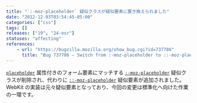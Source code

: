 ```yaml
---
title: "`:-moz-placeholder` 疑似クラスが疑似要素に置き換えられました"
date: "2012-12-03T03:54:45-05:00"
categories: ["css"]
tags: []
releases: ["19", "24-esr"]
statuses: "affecting"
references:
    - url: "https://bugzilla.mozilla.org/show_bug.cgi?id=737786"
      title: "Bug 737786 – Switch from :-moz-placeholder to ::-moz-placeholder (pseudo-class to pseudo-element)"
---
```

[`placeholder`](https://developer.mozilla.org/docs/HTML/HTML5/Forms_in_HTML5#placeholder_.E5.B1.9E.E6.80.A7) 属性付きのフォーム要素にマッチする [`:-moz-placeholder`](https://developer.mozilla.org/docs/CSS/:-moz-placeholder) 疑似クラスが削除され、代わりに [`::-moz-placeholder`](https://developer.mozilla.org/docs/CSS/::-moz-placeholder) 疑似要素が追加されました。WebKit の実装は元々疑似要素となっており、今回の変更は標準化へ向けた作業の一環です。
